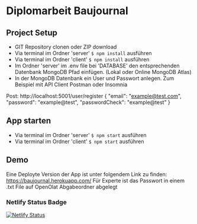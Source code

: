 # Diplomarbeit Baujournal

## Project Setup
- GIT Repository clonen oder ZIP download
- Via terminal im Ordner 'server' `$ npm install` ausführen
- Via terminal im Ordner 'client' `$ npm install` ausführen
- Im Ordner 'server' im .env file bei 'DATABASE' den entsprechenden Datenbank MongoDB Pfad einfügen. (Lokal oder Online MongoDB Atlas)
- In der MongoDB Datenbank ein User und Passwort anlegen. Zum Beispiel mit API Client Postman oder Insomnia

Post: http://localhost:5001/user/register
{
    "email": "example@test.com",
    "password": "example@test",
    "passwordCheck": "example@test"
}

## App starten
- Via terminal im Ordner 'server' `$ npm start` ausführen
- Via terminal im Ordner 'client' `$ npm start` ausführen


## Demo
Eine Deployte Version der App ist unter folgendem Link zu finden:
https://baujournal.herokuapp.com/
Für Experte ist das Passwort in einem .txt File auf OpenOlat Abgabeordner abgelegt


### Netlify Status Badge
[![Netlify Status](https://api.netlify.com/api/v1/badges/6148a39c-fc5d-45d8-baa4-b77a6396a173/deploy-status)](https://app.netlify.com/sites/baujournal/deploys)

